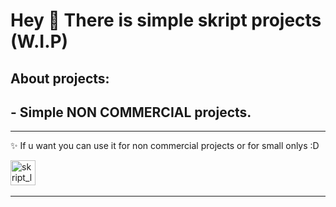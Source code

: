 <h1 align="left">Hey 👋 There is simple skript projects (W.I.P) </h1>

###


<h2 align="left">About projects:</h2>
<h2 align="left"> - Simple NON COMMERCIAL projects. </h2>

---

<p align="left">✨ If u want you can use it for non commercial projects or for small onlys :D</p>

<div align="left">
  <img src="https://avatars.githubusercontent.com/u/39464898?s=200&v=4" height="40" alt="skript_logo"  />
  <img width="12" />
</div>

---
